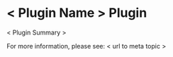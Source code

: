 # < Plugin Name > Plugin

< Plugin Summary >

For more information, please see: < url to meta topic >
